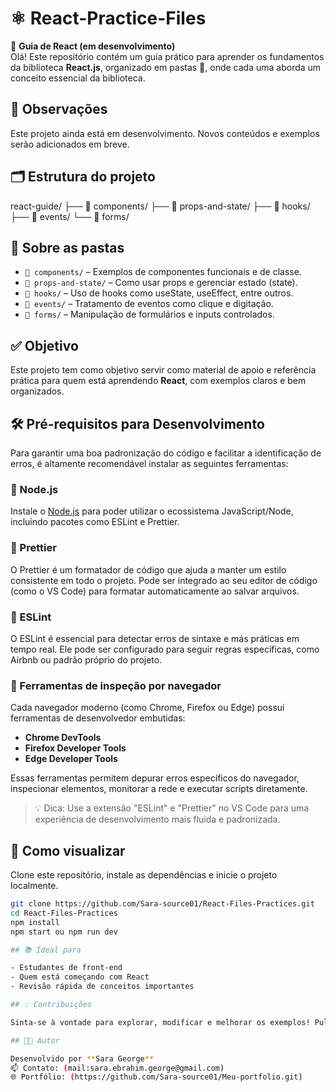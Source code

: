 # ⚛️ React-Practice-Files
📘 **Guia de React (em desenvolvimento)**  
Olá! Este repositório contém um guia prático para aprender os fundamentos da biblioteca **React.js**, organizado em pastas 📂, onde cada uma aborda um conceito essencial da biblioteca.

## 🚧 Observações

Este projeto ainda está em desenvolvimento. Novos conteúdos e exemplos serão adicionados em breve.

## 🗂️ Estrutura do projeto
react-guide/
├── 📁 components/
├── 📁 props-and-state/
├── 📁 hooks/
├── 📁 events/
└── 📁 forms/


## 📂 Sobre as pastas

- `📁 components/` – Exemplos de componentes funcionais e de classe.
- `📁 props-and-state/` – Como usar props e gerenciar estado (state).
- `📁 hooks/` – Uso de hooks como useState, useEffect, entre outros.
- `📁 events/` – Tratamento de eventos como clique e digitação.
- `📁 forms/` – Manipulação de formulários e inputs controlados.

## ✅ Objetivo

Este projeto tem como objetivo servir como material de apoio e referência prática para quem está aprendendo **React**, com exemplos claros e bem organizados.


## 🛠️ Pré-requisitos para Desenvolvimento

Para garantir uma boa padronização do código e facilitar a identificação de erros, é altamente recomendável instalar as seguintes ferramentas:

### 🔹 Node.js
Instale o [Node.js](https://nodejs.org/) para poder utilizar o ecossistema JavaScript/Node, incluindo pacotes como ESLint e Prettier.

### 🔹 Prettier
O Prettier é um formatador de código que ajuda a manter um estilo consistente em todo o projeto. Pode ser integrado ao seu editor de código (como o VS Code) para formatar automaticamente ao salvar arquivos.

### 🔹 ESLint
O ESLint é essencial para detectar erros de sintaxe e más práticas em tempo real. Ele pode ser configurado para seguir regras específicas, como Airbnb ou padrão próprio do projeto.

### 🔹 Ferramentas de inspeção por navegador
Cada navegador moderno (como Chrome, Firefox ou Edge) possui ferramentas de desenvolvedor embutidas:
- **Chrome DevTools**
- **Firefox Developer Tools**
- **Edge Developer Tools**

Essas ferramentas permitem depurar erros específicos do navegador, inspecionar elementos, monitorar a rede e executar scripts diretamente.

> 💡 Dica: Use a extensão "ESLint" e "Prettier" no VS Code para uma experiência de desenvolvimento mais fluida e padronizada.



## 🚀 Como visualizar

Clone este repositório, instale as dependências e inicie o projeto localmente.

```bash
git clone https://github.com/Sara-source01/React-Files-Practices.git
cd React-Files-Practices
npm install
npm start ou npm run dev

## 📚 Ideal para

- Estudantes de front-end  
- Quem está começando com React  
- Revisão rápida de conceitos importantes

## 💡 Contribuições

Sinta-se à vontade para explorar, modificar e melhorar os exemplos! Pull Requests são bem-vindos. 🙌

## 🧑‍💻 Autor

Desenvolvido por **Sara George**  
📫 Contato: (mail:sara.ebrahim.george@gmail.com)  
🌐 Portfólio: (https://github.com/Sara-source01/Meu-portfolio.git)

